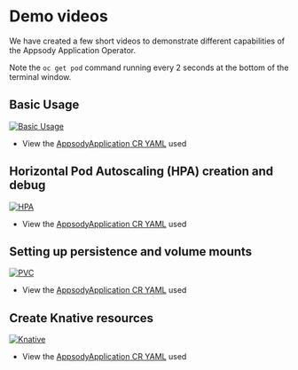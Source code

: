 # Demo videos

We have created a few short videos to demonstrate different capabilities of the Appsody Application Operator.

Note the `oc get pod` command running every 2 seconds at the bottom of the terminal window.

## Basic Usage

[![Basic Usage](https://img.youtube.com/vi/ZVSz5s226sE/0.jpg)](https://www.youtube.com/watch?v=ZVSz5s226sE)

* View the [AppsodyApplication CR YAML](0_vote_appsodyapplication_cr) used

## Horizontal Pod Autoscaling (HPA) creation and debug

[![HPA](https://img.youtube.com/vi/ZsfYFu9TxnU/0.jpg)](https://www.youtube.com/watch?v=ZsfYFu9TxnU)

* View the [AppsodyApplication CR YAML](1_vote_appsodyapplication_cr) used

## Setting up persistence and volume mounts

[![PVC](https://img.youtube.com/vi/1R1elR3yfiM/0.jpg)](https://www.youtube.com/watch?v=1R1elR3yfiM)

* View the [AppsodyApplication CR YAML](2_vote_appsodyapplication_cr) used

## Create Knative resources

[![Knative](https://img.youtube.com/vi/lff9tufPgLs/0.jpg)](https://www.youtube.com/watch?v=lff9tufPgLs)

* View the [AppsodyApplication CR YAML](3_vote_appsodyapplication_cr) used
